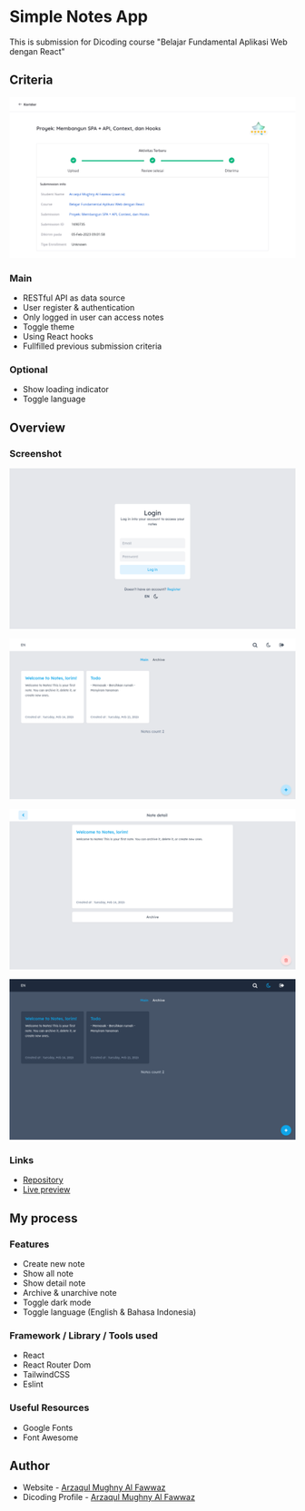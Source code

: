 # Simple Notes App

This is submission for Dicoding course "Belajar Fundamental Aplikasi Web dengan React"

## Criteria

![Screenshot](./screenshots/result.png)

### Main
- RESTful API as data source
- User register & authentication
- Only logged in user can access notes
- Toggle theme
- Using React hooks
- Fullfilled previous submission criteria

### Optional
- Show loading indicator
- Toggle language



## Overview

### Screenshot
![Screenshot](./screenshots/1.png)

![Screenshot](./screenshots/2.png)

![Screenshot](./screenshots/3.png)

![Screenshot](./screenshots/4.png)

### Links

- [Repository](https://github.com/zaarza/simple-note-app/)
- [Live preview](https://simple-note-app-zaarza.vercel.app/)

## My process

### Features
- Create new note
- Show all note
- Show detail note
- Archive & unarchive note
- Toggle dark mode
- Toggle language (English & Bahasa Indonesia)

### Framework / Library / Tools used

- React
- React Router Dom
- TailwindCSS
- Eslint

### Useful Resources

- Google Fonts
- Font Awesome

## Author

- Website - [Arzaqul Mughny Al Fawwaz](https://www.zaarza.github.io)
- Dicoding Profile - [Arzaqul Mughny Al Fawwaz](https://www.dicoding.com/users/zaarza/academies)

